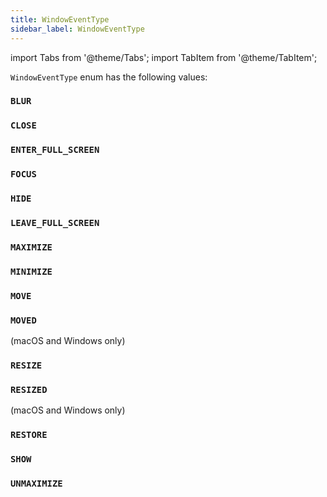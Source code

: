 ```yaml
---
title: WindowEventType
sidebar_label: WindowEventType
---
```


import Tabs from '@theme/Tabs';
import TabItem from '@theme/TabItem';

`WindowEventType` enum has the following values:

### `BLUR`

### `CLOSE`

### `ENTER_FULL_SCREEN`

### `FOCUS`

### `HIDE`

### `LEAVE_FULL_SCREEN`

### `MAXIMIZE`

### `MINIMIZE`

### `MOVE`

### `MOVED`

(macOS and Windows only)

### `RESIZE`

### `RESIZED`

(macOS and Windows only)

### `RESTORE`

### `SHOW`

### `UNMAXIMIZE`





